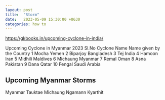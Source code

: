 ```yaml
---
layout: post
title:  "Storm"
date:   2023-05-09 15:30:00 +0630
categories: how to
---
```

https://gkbooks.in/upcoming-cyclone-in-india/

Upcoming Cyclone in Myanmar 2023
Sl.No	Cyclone Name	Name given by the Country
1	Mocha	Yemen
2	Biparjoy	Bangladesh
3	Tej	India
4	Hamoon	Iran
5	Midhili	Maldives
6	Michaung	Myanmar
7	Remal	Oman
8	Asna	Pakistan
9	Dana	Qatar
10	Fengal	Saudi Arabia

## Upcoming Myanmar Storms
Myanmar	Tauktae	Michaung	Ngamann	Kyarthit

